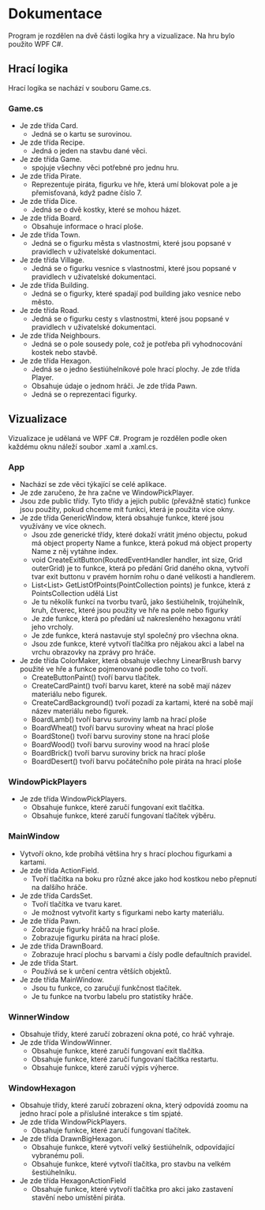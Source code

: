 # Dokumentace
Program je rozdělen na dvě části logika hry a vizualizace. Na hru bylo použito WPF C#.
## Hrací logika 
Hrací logika se nachází v souboru Game.cs.
### Game.cs
- Je zde třída Card.
    - Jedná se o kartu se surovinou.
- Je zde třída Recipe.
    - Jedná o jeden na stavbu dané věci.
- Je zde třída Game.
    - spojuje všechny věci potřebné pro jednu hru.
- Je zde třída Pirate.
    - Reprezentuje piráta, figurku ve hře, která umí blokovat pole a je přemisťovaná, když padne číslo 7.
- Je zde třída Dice.
    - Jedná se o dvě kostky, které se mohou házet.
- Je zde třída Board.
    - Obsahuje informace o hrací ploše.
- Je zde třída Town.
    - Jedná se o figurku města s vlastnostmi, které jsou popsané v pravidlech v uživatelské dokumentaci.
- Je zde třída Village.
    - Jedná se o figurku vesnice s vlastnostmi, které jsou popsané v pravidlech v uživatelské dokumentaci.
- Je zde třída Building.
    - Jedná se o figurky, které spadají pod building jako vesnice nebo město.
- Je zde třída Road.
    - Jedná se o figurku cesty s vlastnostmi, které jsou popsané v pravidlech v uživatelské dokumentaci.
- Je zde třída Neighbours.
    - Jedná se o pole sousedy pole, což je potřeba při vyhodnocování kostek nebo stavbě.
- Je zde třída Hexagon.
    - Jedná se o jedno šestiúhelníkové pole hrací plochy.
 Je zde třída Player.
    - Obsahuje údaje o jednom hráči.
 Je zde třída Pawn.
    - Jedná se o reprezentaci figurky.

## Vizualizace
Vizualizace je udělaná ve WPF C#. Program je rozdělen podle oken každému oknu náleží soubor .xaml a .xaml.cs.
### App
- Nachází se zde věci týkající se celé aplikace.
- Je zde zaručeno, že hra začne ve WindowPickPlayer.
- Jsou zde public třídy. Tyto třídy a jejich public (převážně static) funkce jsou použity, pokud chceme mít funkci, která je použita více okny.
- Je zde třída GenericWindow, která obsahuje funkce, které jsou využívány ve více oknech.
    - Jsou zde generické třídy, které dokaží vrátit jméno objectu, pokud má object property Name a funkce, která pokud má object property Name z něj vytáhne index.
    - void CreateExitButton(RoutedEventHandler handler, int size, Grid outerGrid) je to funkce, která po předání Grid daného okna, vytvoří tvar exit buttonu v pravém horním rohu o dané velikosti a handlerem.
    - List<List<Point>> GetListOfPoints(PointCollection points) je funkce, která z PointsCollection udělá List
    - Je tu několik funkcí na tvorbu tvarů, jako šestiúhelník, trojúhelník, kruh, čtverec, které jsou použity ve hře na pole nebo figurky
    - Je zde funkce, která po předání už nakresleného hexagonu vrátí jeho vrcholy.
    - Je zde funkce, která nastavuje styl společný pro všechna okna.
    - Jsou zde funkce, které vytvoří tlačítka pro nějakou akci a label na vrchu obrazovky na zprávy pro hráče.
- Je zde třída ColorMaker, která obsahuje všechny LinearBrush barvy  použité ve hře a funkce pojmenované podle toho co tvoří.
    - CreateButtonPaint() tvoří barvu tlačítek.
    - CreateCardPaint() tvoří barvu karet, které na sobě mají název materiálu nebo figurek.
    - CreateCardBackground() tvoří pozadí za kartami, které na sobě mají název materiálu nebo figurek.
    - BoardLamb() tvoří barvu suroviny lamb na hrací ploše
    - BoardWheat() tvoří barvu suroviny wheat na hrací ploše
    - BoardStone() tvoří barvu suroviny stone na hrací ploše
    - BoardWood() tvoří barvu suroviny wood na hrací ploše
    - BoardBrick() tvoří barvu suroviny brick na hrací ploše
    - BoardDesert() tvoří barvu počátečního pole piráta na hrací ploše

### WindowPickPlayers
- Je zde třída WindowPickPlayers.
    - Obsahuje funkce, které zaručí fungovaní exit tlačítka.
    - Obsahuje funkce, které zaručí fungovaní tlačítek výběru.

### MainWindow
- Vytvoří okno, kde probíhá většina hry s hrací plochou figurkami a kartami.
- Je zde třída ActionField.
    - Tvoří tlačítka na boku pro různé akce jako hod kostkou nebo přepnutí na dalšího hráče.
- Je zde třída CardsSet.
    - Tvoří tlačítka ve tvaru karet.
    - Je možnost vytvořit karty s figurkami nebo karty materiálu.
- Je zde třída Pawn.
    - Zobrazuje figurky hráčů na hrací ploše.
    - Zobrazuje figurku piráta na hrací ploše.
- Je zde třída DrawnBoard.
    - Zobrazuje hrací plochu s barvami a čísly podle defaultních pravidel.
- Je zde třída Start.
    - Používá se k určení centra větších objektů.
- Je zde třída MainWindow.
    - Jsou tu funkce, co zaručují funkčnost tlačítek.
    - Je tu funkce na tvorbu labelu pro statistiky hráče.

### WinnerWindow
- Obsahuje třídy, které zaručí zobrazení okna poté, co hráč vyhraje.
- Je zde třída WindowWinner.
    - Obsahuje funkce, které zaručí fungovaní exit tlačítka.
    - Obsahuje funkce, které zaručí fungovaní tlačítka restartu.
    - Obsahuje funkce, které zaručí výpis výherce.

### WindowHexagon
- Obsahuje třídy, které zaručí zobrazení okna, který odpovídá zoomu na jedno hrací pole a příslušné interakce s tím spjaté.
- Je zde třída WindowPickPlayers.
    - Obsahuje funkce, které zaručí fungovaní tlačítek.
- Je zde třída DrawnBigHexagon.
    - Obsahuje funkce, které vytvoří velký šestiúhelník, odpovídající vybranému poli.
    - Obsahuje funkce, které vytvoří tlačítka, pro stavbu na velkém šestiúhelníku.
- Je zde třída HexagonActionField
    - Obsahuje funkce, které vytvoří tlačítka pro akci jako zastavení stavění nebo umístění piráta.




